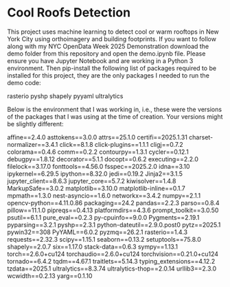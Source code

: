 # Cool Roofs Detection

This project uses machine learning to detect cool or warm rooftops in New York City using orthoimagery and building footprints. If you want to follow along with my NYC OpenData Week 2025 Demonstration download the demo folder from this repository and open the demo.ipynb file. Please ensure you have Jupyter Notebook and are working in a Python 3 environment. Then pip-install the following list of packages required to be installed for this project, they are the only packages I needed to run the demo code:

rasterio
pyshp
shapely
pyyaml
ultralytics

Below is the environment that I was working in, i.e., these were the versions of the packages that I was using at the time of creation. Your versions might be slightly different:

affine==2.4.0
asttokens==3.0.0
attrs==25.1.0
certifi==2025.1.31
charset-normalizer==3.4.1
click==8.1.8
click-plugins==1.1.1
cligj==0.7.2
colorama==0.4.6
comm==0.2.2
contourpy==1.3.1
cycler==0.12.1
debugpy==1.8.12
decorator==5.1.1
docopt==0.6.2
executing==2.2.0
filelock==3.17.0
fonttools==4.56.0
fsspec==2025.2.0
idna==3.10
ipykernel==6.29.5
ipython==8.32.0
jedi==0.19.2
Jinja2==3.1.5
jupyter_client==8.6.3
jupyter_core==5.7.2
kiwisolver==1.4.8
MarkupSafe==3.0.2
matplotlib==3.10.0
matplotlib-inline==0.1.7
mpmath==1.3.0
nest-asyncio==1.6.0
networkx==3.4.2
numpy==2.1.1
opencv-python==4.11.0.86
packaging==24.2
pandas==2.2.3
parso==0.8.4
pillow==11.1.0
pipreqs==0.4.13
platformdirs==4.3.6
prompt_toolkit==3.0.50
psutil==6.1.1
pure_eval==0.2.3
py-cpuinfo==9.0.0
Pygments==2.19.1
pyparsing==3.2.1
pyshp==2.3.1
python-dateutil==2.9.0.post0
pytz==2025.1
pywin32==308
PyYAML==6.0.2
pyzmq==26.2.1
rasterio==1.4.3
requests==2.32.3
scipy==1.15.1
seaborn==0.13.2
setuptools==75.8.0
shapely==2.0.7
six==1.17.0
stack-data==0.6.3
sympy==1.13.1
torch==2.6.0+cu124
torchaudio==2.6.0+cu124
torchvision==0.21.0+cu124
tornado==6.4.2
tqdm==4.67.1
traitlets==5.14.3
typing_extensions==4.12.2
tzdata==2025.1
ultralytics==8.3.74
ultralytics-thop==2.0.14
urllib3==2.3.0
wcwidth==0.2.13
yarg==0.1.10
